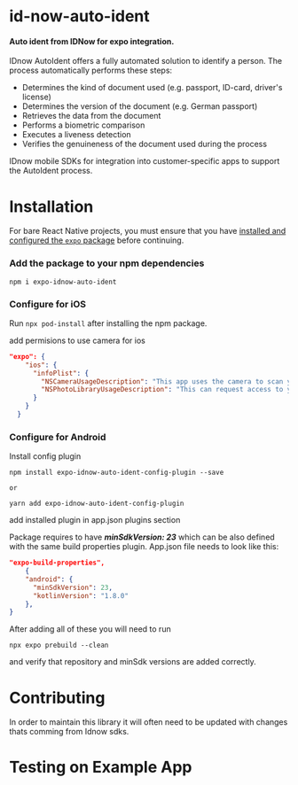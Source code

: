 # id-now-auto-ident

#### Auto ident from IDNow for expo integration.

IDnow AutoIdent offers a fully automated solution to identify a person.
The process automatically performs these steps:

* Determines the kind of document used (e.g. passport, ID-card, driver's license)
* Determines the version of the document (e.g. German passport)
* Retrieves the data from the document
* Performs a biometric comparison
* Executes a liveness detection
* Verifies the genuineness of the document used during the process

IDnow mobile SDKs for integration into customer-specific apps to support the AutoIdent process.

# Installation 

For bare React Native projects, you must ensure that you have [installed and configured the `expo` package](https://docs.expo.dev/bare/installing-expo-modules/) before continuing.

### Add the package to your npm dependencies

```
npm i expo-idnow-auto-ident
```

### Configure for iOS

Run `npx pod-install` after installing the npm package.

add permisions to use camera for ios 
```json
"expo": {
    "ios": {
      "infoPlist": {
        "NSCameraUsageDescription": "This app uses the camera to scan your face. :)",
        "NSPhotoLibraryUsageDescription": "This can request access to your photo library to upload documents."
      }
    }
  }

```

### Configure for Android

Install config plugin 
```shell
npm install expo-idnow-auto-ident-config-plugin --save

or

yarn add expo-idnow-auto-ident-config-plugin  
```
add installed plugin in app.json plugins section

Package requires to have _**minSdkVersion:  23**_ which can be also defined with the same build properties plugin.
App.json file needs to look like this:

```json
"expo-build-properties",
    {
    "android": {
      "minSdkVersion": 23,
      "kotlinVersion": "1.8.0"
    },
}
```
After adding all of these you will need to run 
```shell
npx expo prebuild --clean 
```

and verify that repository and minSdk versions are added correctly.


# Contributing
In order to maintain this library it will often need to be updated with changes thats comming from Idnow sdks.

# Testing on Example App

